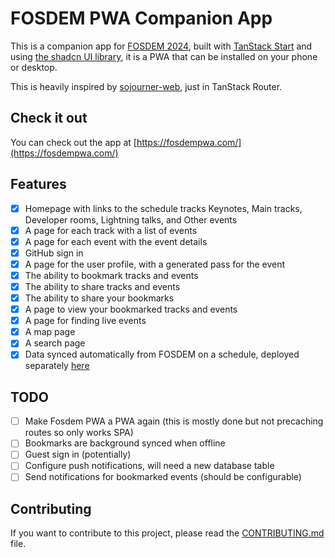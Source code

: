 # FOSDEM PWA Companion App

This is a companion app for [FOSDEM 2024](https://fosdem.org/2024/), built with [TanStack Start](https://tanstack.com/start/) and using [the shadcn UI library](https://ui.shadcn.com/), it is a PWA that can be installed on your phone or desktop.

This is heavily inspired by [sojourner-web](https://github.com/loomchild/sojourner-web/tree/master), just in TanStack Router.

## Check it out

You can check out the app at [https://fosdempwa.com/](https://fosdempwa.com/)

## Features

- [x] Homepage with links to the schedule tracks Keynotes, Main tracks, Developer rooms, Lightning talks, and Other events
- [x] A page for each track with a list of events
- [x] A page for each event with the event details
- [x] GitHub sign in
- [x] A page for the user profile, with a generated pass for the event
- [x] The ability to bookmark tracks and events
- [x] The ability to share tracks and events
- [x] The ability to share your bookmarks
- [x] A page to view your bookmarked tracks and events
- [x] A page for finding live events
- [x] A map page
- [x] A search page
- [x] Data synced automatically from FOSDEM on a schedule, deployed separately [here](https://github.com/nicholasgriffintn/fosdem-pwa-build-data)

## TODO

- [ ] Make Fosdem PWA a PWA again (this is mostly done but not precaching routes so only works SPA)
- [ ] Bookmarks are background synced when offline
- [ ] Guest sign in (potentially)
- [ ] Configure push notifications, will need a new database table
- [ ] Send notifications for bookmarked events (should be configurable)

## Contributing

If you want to contribute to this project, please read the [CONTRIBUTING.md](CONTRIBUTING.md) file.
